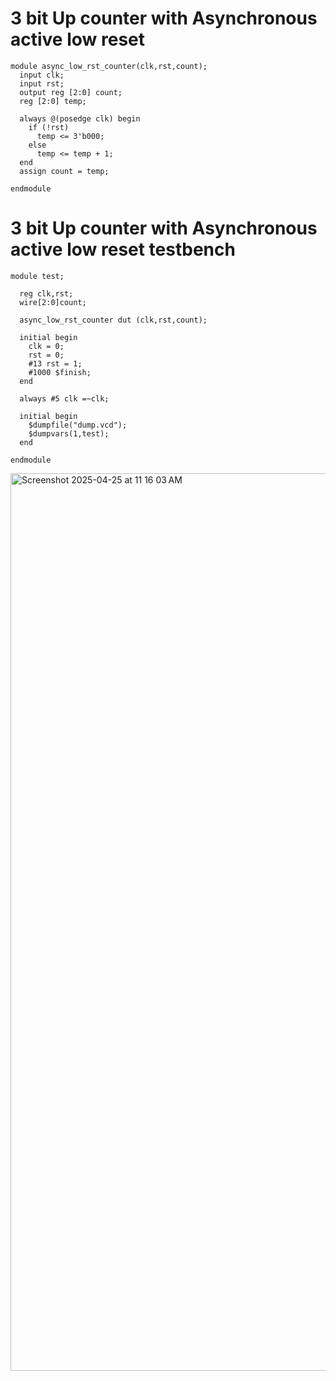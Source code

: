 # 3 bit Up counter with Asynchronous active low reset
```
module async_low_rst_counter(clk,rst,count);
  input clk;
  input rst;         
  output reg [2:0] count;
  reg [2:0] temp;

  always @(posedge clk) begin
    if (!rst)
      temp <= 3'b000;
    else
      temp <= temp + 1;
  end
  assign count = temp;

endmodule
```
# 3 bit Up counter with Asynchronous active low reset testbench
```
module test;
  
  reg clk,rst;
  wire[2:0]count;
  
  async_low_rst_counter dut (clk,rst,count);
  
  initial begin
    clk = 0;
    rst = 0;
    #13 rst = 1;
    #1000 $finish;
  end
  
  always #5 clk =~clk;
  
  initial begin
    $dumpfile("dump.vcd");
    $dumpvars(1,test);
  end
  
endmodule
```
<img width="1436" alt="Screenshot 2025-04-25 at 11 16 03 AM" src="https://github.com/user-attachments/assets/50cfcef8-c774-4a68-8587-24d64971b58f" />

